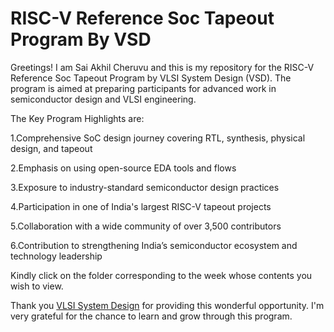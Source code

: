 # RISC-V Reference Soc Tapeout Program By VSD

Greetings! I am Sai Akhil Cheruvu and this is my repository for the RISC-V Reference Soc Tapeout Program by VLSI System Design (VSD). The program is aimed at preparing participants for advanced work in semiconductor design and VLSI engineering. 

The Key Program Highlights are:

1.Comprehensive SoC design journey covering RTL, synthesis, physical design, and tapeout

2.Emphasis on using open-source EDA tools and flows

3.Exposure to industry-standard semiconductor design practices

4.Participation in one of India's largest RISC-V tapeout projects

5.Collaboration with a wide community of over 3,500 contributors

6.Contribution to strengthening India’s semiconductor ecosystem and technology leadership

Kindly click on the folder corresponding to the week whose contents you wish to view. 

Thank you [VLSI System Design](https://www.vlsisystemdesign.com/) for providing this wonderful opportunity. I'm very grateful for the chance to learn and grow through this program.
